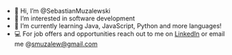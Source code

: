 - 👋 Hi, I’m @SebastianMuzalewski
- 👀 I’m interested in software development
- 🌱 I’m currently learning Java, JavaScript, Python and more languages!
- 💻 For job offers and opportunities reach out to me on [LinkedIn](https://www.linkedin.com/in/sebastian-muzalewski/) or email me @smuzalew@gmail.com

<!---
SebastianMuzalewski/SebastianMuzalewski is a ✨ special ✨ repository because its `README.md` (this file) appears on your GitHub profile.
You can click the Preview link to take a look at your changes.
- 🔍 I’m looking for a winter 2022 co-op position related to software and web development
--->
